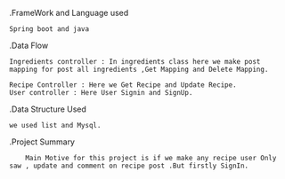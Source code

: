.FrameWork and Language used

    Spring boot and java

.Data Flow

    Ingredients controller : In ingredients class here we make post mapping for post all ingredients ,Get Mapping and Delete Mapping.
    
    Recipe Controller : Here we Get Recipe and Update Recipe.
    User controller : Here User Signin and SignUp.

.Data Structure Used

    we used list and Mysql.

.Project Summary 

        Main Motive for this project is if we make any recipe user Only saw , update and comment on recipe post .But firstly SignIn.
